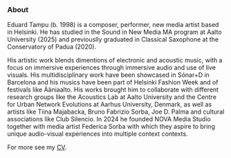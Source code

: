 ### About

Eduard Tampu (b. 1998) is a composer, performer, new media artist based in Helsinki. He has studied in the Sound in New Media MA program at Aalto University (2025) and previouslly graduated in Classical Saxophone at the Conservatory of Padua (2020). 

His artistic work blends dimentions of electronic and acoustic music, with a focus on immersive experiences through immersive audio and use of live visuals. His multidisciplinary work have been showcased in Sónar+D in Barcelona and his musics have been part of Helsinki Fashion Week and of festivals like Ääniaalto. His works brought him to collaborate with different research groups like the Acoustics Lab at Aalto University and the Centre for Urban Network Evolutions at Aarhus University, Denmark, as well as artists like Tiina Majabacka, Bruno Fabrizio Sorba, Joe D. Palma and cultural associations like Club Silencio. In 2024 he founded NOVA Media Studio together with media artist Federica Sorba with which they aspire to bring unique audio-visual experiences into multiple context contexts.

For more see my [<ins>CV</ins>](/content/cv_2024.pdf).

